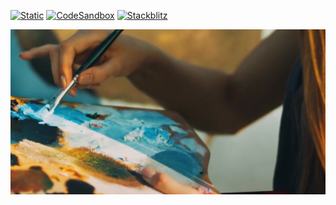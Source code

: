 [![Static](https://img.shields.io/badge/demo-%23646CFF.svg?logo=html5&logoColor=white)](https://pmndrs.github.io/examples/video-textures)
[![CodeSandbox](https://img.shields.io/badge/codesandbox-040404?logo=codesandbox&logoColor=DBDBDB)](https://codesandbox.io/s/github/pmndrs/examples/tree/main/demos/video-textures)
[![Stackblitz](https://img.shields.io/badge/stackblitz-fff?logo=Stackblitz&logoColor=1389FD)](https://stackblitz.com/github/pmndrs/examples/tree/main/demos/video-textures)

![](thumbnail.png)
